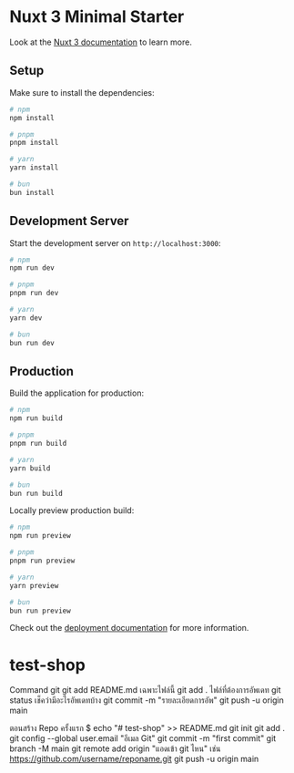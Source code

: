 # Nuxt 3 Minimal Starter

Look at the [Nuxt 3 documentation](https://nuxt.com/docs/getting-started/introduction) to learn more.

## Setup

Make sure to install the dependencies:

```bash
# npm
npm install

# pnpm
pnpm install

# yarn
yarn install

# bun
bun install
```

## Development Server

Start the development server on `http://localhost:3000`:

```bash
# npm
npm run dev

# pnpm
pnpm run dev

# yarn
yarn dev

# bun
bun run dev
```

## Production

Build the application for production:

```bash
# npm
npm run build

# pnpm
pnpm run build

# yarn
yarn build

# bun
bun run build
```

Locally preview production build:

```bash
# npm
npm run preview

# pnpm
pnpm run preview

# yarn
yarn preview

# bun
bun run preview
```

Check out the [deployment documentation](https://nuxt.com/docs/getting-started/deployment) for more information.
# test-shop


Command git
git add README.md เฉพาะไฟล์นี้
git add . ไฟล์ที่ต้องการอัพเดท
git status เช็คว่ามีอะไรอัพเดทบ้าง
git commit -m "รายละเอียดการอัพ"
git push -u origin main


ตอนสร้าง Repo ครั้งแรก
$ echo "# test-shop" >> README.md
git init
git add .
git config --global user.email "อีเมล Git"
git commit -m "first commit"
git branch -M main
git remote add origin "แอดเข้า git ไหน" เช่น https://github.com/username/reponame.git
git push -u origin main